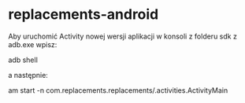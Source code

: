 # replacements-android

Aby uruchomić Activity nowej wersji aplikacji w konsoli z folderu sdk z adb.exe wpisz:

adb shell

a następnie:

am start -n com.replacements.replacements/.activities.ActivityMain

